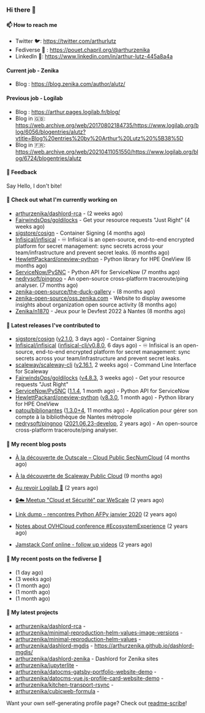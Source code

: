 ### Hi there 👋

#### 📫 How to reach me

- Twitter 🐦: https://twitter.com/arthurlutz
- Fediverse 🐘 : https://pouet.chapril.org/@arthurzenika
- LinkedIn 👔:  https://www.linkedin.com/in/arthur-lutz-445a8a4a

#### Current job - Zenika 

- Blog : https://blog.zenika.com/author/alutz/

#### Previous job - Logilab

- Blog : https://arthur.pages.logilab.fr/blog/
- Blog in 🇬🇧: https://web.archive.org/web/20170802184735/https://www.logilab.org/blog/6056/blogentries/alutz?vtitle=Blog%20entries%20by%20Arthur%20Lutz%20%5B38%5D
- Blog in 🇫🇷: https://web.archive.org/web/20210411051550/https://www.logilab.org/blog/6724/blogentries/alutz

#### 💬 Feedback

Say Hello, I don't bite!

#### 👷 Check out what I'm currently working on

- [arthurzenika/dashlord-rca](https://github.com/arthurzenika/dashlord-rca) -  (2 weeks ago)
- [FairwindsOps/goldilocks](https://github.com/FairwindsOps/goldilocks) - Get your resource requests &#34;Just Right&#34; (4 weeks ago)
- [sigstore/cosign](https://github.com/sigstore/cosign) - Container Signing (4 months ago)
- [Infisical/infisical](https://github.com/Infisical/infisical) - ♾ Infisical is an open-source, end-to-end encrypted platform for secret management: sync secrets across your team/infrastructure and prevent secret leaks. (6 months ago)
- [HewlettPackard/oneview-python](https://github.com/HewlettPackard/oneview-python) - Python library for HPE OneView (6 months ago)
- [ServiceNow/PySNC](https://github.com/ServiceNow/PySNC) - Python API for ServiceNow (7 months ago)
- [nedrysoft/pingnoo](https://github.com/nedrysoft/pingnoo) - An open-source cross-platform traceroute/ping analyser. (7 months ago)
- [zenika-open-source/the-duck-gallery](https://github.com/zenika-open-source/the-duck-gallery) -  (8 months ago)
- [zenika-open-source/oss.zenika.com](https://github.com/zenika-open-source/oss.zenika.com) - Website to display awesome insights about organization open source activity (8 months ago)
- [Zenika/n1870](https://github.com/Zenika/n1870) - Jeux pour le Devfest 2022 à Nantes (8 months ago)


#### 🔭 Latest releases I've contributed to

- [sigstore/cosign](https://github.com/sigstore/cosign) ([v2.1.0](https://github.com/sigstore/cosign/releases/tag/v2.1.0), 3 days ago) - Container Signing
- [Infisical/infisical](https://github.com/Infisical/infisical) ([infisical-cli/v0.8.0](https://github.com/Infisical/infisical/releases/tag/infisical-cli/v0.8.0), 6 days ago) - ♾ Infisical is an open-source, end-to-end encrypted platform for secret management: sync secrets across your team/infrastructure and prevent secret leaks.
- [scaleway/scaleway-cli](https://github.com/scaleway/scaleway-cli) ([v2.16.1](https://github.com/scaleway/scaleway-cli/releases/tag/v2.16.1), 2 weeks ago) - Command Line Interface for Scaleway
- [FairwindsOps/goldilocks](https://github.com/FairwindsOps/goldilocks) ([v4.8.3](https://github.com/FairwindsOps/goldilocks/releases/tag/v4.8.3), 3 weeks ago) - Get your resource requests &#34;Just Right&#34;
- [ServiceNow/PySNC](https://github.com/ServiceNow/PySNC) ([1.1.4](https://github.com/ServiceNow/PySNC/releases/tag/1.1.4), 1 month ago) - Python API for ServiceNow
- [HewlettPackard/oneview-python](https://github.com/HewlettPackard/oneview-python) ([v8.3.0](https://github.com/HewlettPackard/oneview-python/releases/tag/v8.3.0), 1 month ago) - Python library for HPE OneView
- [patou/biblionantes](https://github.com/patou/biblionantes) ([1.3.0&#43;4](https://github.com/patou/biblionantes/releases/tag/1.3.0%2B4), 11 months ago) - Application pour gérer son compte à la bibliothèque de Nantes métropole
- [nedrysoft/pingnoo](https://github.com/nedrysoft/pingnoo) ([2021.06.23-develop](https://github.com/nedrysoft/pingnoo/releases/tag/2021.06.23-develop), 2 years ago) - An open-source cross-platform traceroute/ping analyser.

#### 📜 My recent blog posts 

- [À la découverte de Outscale – Cloud Public SecNumCloud](https://blog.zenika.com/2023/02/21/a-la-decouverte-de-outscale-cloud-public-secnumcloud/) (4 months ago)
- [À la découverte de Scaleway Public Cloud](https://blog.zenika.com/2022/09/07/a-la-decouverte-de-scaleway-public-cloud/) (9 months ago)

- [Au revoir Logilab 👋](https://arthur.pages.logilab.fr/blog/au-revoir-logilab.html) (2 years ago)
- [🔒☁️ Meetup &#34;Cloud et Sécurité&#34; par WeScale](https://arthur.pages.logilab.fr/blog/meetup-cloud-et-securite-par-wescale.html) (2 years ago)
- [Link dump - rencontres Python AFPy janvier 2020](https://arthur.pages.logilab.fr/blog/link-dump-rencontres-python-afpy-janvier-2020.html) (2 years ago)
- [Notes about OVHCloud conference #EcosystemExperience](https://arthur.pages.logilab.fr/blog/notes-about-ovhcloud-conference-ecosystemexperience.html) (2 years ago)
- [Jamstack Conf online - follow up videos](https://arthur.pages.logilab.fr/blog/jamstack-conf-online-follow-up-videos.html) (2 years ago)

#### 📜 My recent posts on the fediverse 🐘

- [](https://pouet.chapril.org/@arthurzenika/110610403068068965) (1 day ago)
- [](https://pouet.chapril.org/@arthurzenika/110462085676082206) (3 weeks ago)
- [](https://pouet.chapril.org/@arthurzenika/110422512309847998) (1 month ago)
- [](https://pouet.chapril.org/@arthurzenika/110384457931023806) (1 month ago)
- [](https://pouet.chapril.org/@arthurzenika/110349316020386718) (1 month ago)

#### 🌱 My latest projects

- [arthurzenika/dashlord-rca](https://github.com/arthurzenika/dashlord-rca) - 
- [arthurzenika/minimal-reproduction-helm-values-image-versions](https://github.com/arthurzenika/minimal-reproduction-helm-values-image-versions) - 
- [arthurzenika/minimal-reproduction-helm-values](https://github.com/arthurzenika/minimal-reproduction-helm-values) - 
- [arthurzenika/dashlord-mgdis](https://github.com/arthurzenika/dashlord-mgdis) - https://arthurzenika.github.io/dashlord-mgdis/
- [arthurzenika/dashlord-zenika](https://github.com/arthurzenika/dashlord-zenika) - Dashlord for Zenika sites
- [arthurzenika/jupyterlite](https://github.com/arthurzenika/jupyterlite) - 
- [arthurzenika/datocms-gatsby-portfolio-website-demo](https://github.com/arthurzenika/datocms-gatsby-portfolio-website-demo) - 
- [arthurzenika/datocms-vue.js-profile-card-website-demo](https://github.com/arthurzenika/datocms-vue.js-profile-card-website-demo) - 
- [arthurzenika/kitchen-transport-rsync](https://github.com/arthurzenika/kitchen-transport-rsync) - 
- [arthurzenika/cubicweb-formula](https://github.com/arthurzenika/cubicweb-formula) - 



Want your own self-generating profile page? Check out [readme-scribe](https://github.com/muesli/readme-scribe)!
